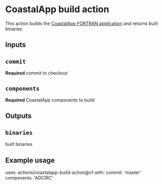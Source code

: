 # CoastalApp build action

This action builds the [CoastalApp FORTRAN application](https://github.com/noaa-ocs-modeling/CoastalApp) and returns built binaries.

## Inputs

## `commit`

**Required** commit to checkout

## `components`

**Required** CoastalApp components to build

## Outputs

## `binaries`

built binaries

## Example usage

uses: actions/coastalapp-build-action@v1
with:
  commit: 'master'
  components: 'ADCIRC'
